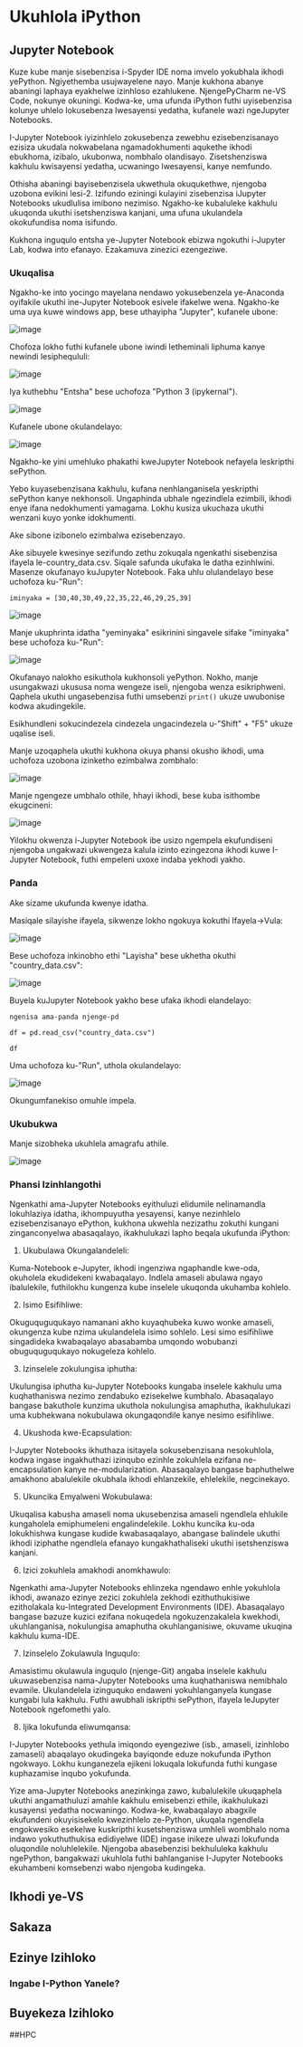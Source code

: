 # Ukuhlola iPython

## Jupyter Notebook

Kuze kube manje sisebenzisa i-Spyder IDE noma imvelo yokubhala ikhodi yePython. Ngiyethemba usujwayelene nayo. Manje kukhona abanye abaningi laphaya eyakhelwe izinhloso ezahlukene. NjengePyCharm ne-VS Code, nokunye okuningi. Kodwa-ke, uma ufunda iPython futhi uyisebenzisa kolunye uhlelo lokusebenza lwesayensi yedatha, kufanele wazi ngeJupyter Notebooks.

I-Jupyter Notebook iyizinhlelo zokusebenza zewebhu ezisebenzisanayo ezisiza ukudala nokwabelana ngamadokhumenti aqukethe ikhodi ebukhoma, izibalo, ukubonwa, nombhalo olandisayo. Zisetshenziswa kakhulu kwisayensi yedatha, ucwaningo lwesayensi, kanye nemfundo.

Othisha abaningi bayisebenzisela ukwethula okuqukethwe, njengoba uzobona evikini lesi-2. Izifundo eziningi kulayini zisebenzisa iJupyter Notebooks ukudlulisa imibono nezimiso. Ngakho-ke kubaluleke kakhulu ukuqonda ukuthi isetshenziswa kanjani, uma ufuna ukulandela okokufundisa noma isifundo.

Kukhona inguqulo entsha ye-Jupyter Notebook ebizwa ngokuthi i-Jupyter Lab, kodwa into efanayo. Ezakamuva zinezici ezengeziwe.

### Ukuqalisa

Ngakho-ke into yocingo mayelana nendawo yokusebenzela ye-Anaconda oyifakile ukuthi ine-Jupyter Notebook esivele ifakelwe wena. Ngakho-ke uma uya kuwe windows app, bese uthayipha "Jupyter", kufanele ubone:

![image](https://github.com/ChpcTraining/css2024_notes/assets/157092105/41143f23-2e3c-42c7-9749-00baa74e2f51)

Chofoza lokho futhi kufanele ubone iwindi letheminali liphuma kanye newindi lesiphequluli:

![image](https://github.com/ChpcTraining/css2024_notes/assets/157092105/41b75678-384d-40f8-a49f-1d3492d891e6)

Iya kuthebhu "Entsha" bese uchofoza "Python 3 (ipykernal").

![image](https://github.com/ChpcTraining/css2024_notes/assets/157092105/1a0d0608-54b4-4bf1-a92b-06479e6a1cb1)

Kufanele ubone okulandelayo:

![image](https://github.com/ChpcTraining/css2024_notes/assets/157092105/d6f57945-a452-4a34-97a5-1ada1ce26fa9)

Ngakho-ke yini umehluko phakathi kweJupyter Notebook nefayela leskripthi sePython.

Yebo kuyasebenzisana kakhulu, kufana nenhlanganisela yeskripthi sePython kanye nekhonsoli. Ungaphinda ubhale ngezindlela ezimbili, ikhodi enye ifana nedokhumenti yamagama. Lokhu kusiza ukuchaza ukuthi wenzani kuyo yonke idokhumenti.

Ake sibone izibonelo ezimbalwa ezisebenzayo.

Ake sibuyele kwesinye sezifundo zethu zokuqala ngenkathi sisebenzisa ifayela le-country_data.csv. Siqale safunda ukufaka le datha ezinhlwini. Masenze okufanayo kuJupyter Notebook. Faka uhlu olulandelayo bese uchofoza ku-"Run":

```
iminyaka = [30,40,30,49,22,35,22,46,29,25,39]
```

![image](https://github.com/ChpcTraining/css2024_notes/assets/157092105/78a26b20-73cf-4156-92c9-9a315389890e)

Manje ukuphrinta idatha "yeminyaka" esikrinini singavele sifake "iminyaka" bese uchofoza ku-"Run":

![image](https://github.com/ChpcTraining/css2024_notes/assets/157092105/bef151c4-5232-4980-9169-baafc96234c3)

Okufanayo nalokho esikuthola kukhonsoli yePython. Nokho, manje usungakwazi ukususa noma wengeze iseli, njengoba wenza esikriphweni. Qaphela ukuthi ungasebenzisa futhi umsebenzi `print()` ukuze uwubonise kodwa akudingekile.

Esikhundleni sokucindezela cindezela ungacindezela u-"Shift" + "F5" ukuze uqalise iseli.

Manje uzoqaphela ukuthi kukhona okuya phansi okusho ikhodi, uma uchofoza uzobona izinketho ezimbalwa zombhalo:

![image](https://github.com/ChpcTraining/css2024_notes/assets/157092105/41d27805-49d5-4ea1-8a59-1965a7205741)

Manje ngengeze umbhalo othile, hhayi ikhodi, bese kuba isithombe ekugcineni:

![image](https://github.com/ChpcTraining/css2024_notes/assets/157092105/93a44532-9eba-462c-a5cc-567292da3a9c)

Yilokhu okwenza i-Jupyter Notebook ibe usizo ngempela ekufundiseni njengoba ungakwazi ukwengeza kalula izinto ezingezona ikhodi kuwe I-Jupyter Notebook, futhi empeleni uxoxe indaba yekhodi yakho.

### Panda

Ake sizame ukufunda kwenye idatha.

Masiqale silayishe ifayela, sikwenze lokho ngokuya kokuthi Ifayela->Vula:

![image](https://github.com/ChpcTraining/css2024_notes/assets/157092105/8b78cef7-e037-4502-883d-0d0753a3613d)

Bese uchofoza inkinobho ethi "Layisha" bese ukhetha okuthi "country_data.csv":

![image](https://github.com/ChpcTraining/css2024_notes/assets/157092105/776fbaa2-901c-458c-b851-b7b72bd54ae4)

Buyela kuJupyter Notebook yakho bese ufaka ikhodi elandelayo:

```
ngenisa ama-panda njenge-pd

df = pd.read_csv("country_data.csv")

df
```

Uma uchofoza ku-"Run", uthola okulandelayo:

![image](https://github.com/ChpcTraining/css2024_notes/assets/157092105/548031e9-3cc5-4b3b-b764-ba951dc83e25)

Okungumfanekiso omuhle impela.

### Ukubukwa

Manje sizobheka ukuhlela amagrafu athile.

![image](https://github.com/ChpcTraining/css2024_notes/assets/157092105/c44058a9-b289-402e-98cf-b8db81942de1)




### Phansi Izinhlangothi

Ngenkathi ama-Jupyter Notebooks eyithuluzi elidumile nelinamandla lokuhlaziya idatha, ikhompuyutha yesayensi, kanye nezinhlelo ezisebenzisanayo ePython, kukhona ukwehla nezizathu zokuthi kungani zinganconyelwa abasaqalayo, ikakhulukazi lapho beqala ukufunda iPython:

1. Ukubulawa Okungalandeleli:

Kuma-Notebook e-Jupyter, ikhodi ingenziwa ngaphandle kwe-oda, okuholela ekudidekeni kwabaqalayo. Indlela amaseli abulawa ngayo ibalulekile, futhilokhu kungenza kube inselele ukuqonda ukuhamba kohlelo.

2. Isimo Esifihliwe:

Okuguquguqukayo namanani akho kuyaqhubeka kuwo wonke amaseli, okungenza kube nzima ukulandelela isimo sohlelo. Lesi simo esifihliwe singadideka kwabaqalayo abasabamba umqondo wobubanzi obuguquguqukayo nokugeleza kohlelo.

3. Izinselele zokulungisa iphutha:

Ukulungisa iphutha ku-Jupyter Notebooks kungaba inselele kakhulu uma kuqhathaniswa nezimo zendabuko ezisekelwe kumbhalo. Abasaqalayo bangase bakuthole kunzima ukuthola nokulungisa amaphutha, ikakhulukazi uma kubhekwana nokubulawa okungaqondile kanye nesimo esifihliwe.

4. Ukushoda kwe-Ecapsulation:

I-Jupyter Notebooks ikhuthaza isitayela sokusebenzisana nesokuhlola, kodwa ingase ingakhuthazi izinqubo ezinhle zokuhlela ezifana ne-encapsulation kanye ne-modularization. Abasaqalayo bangase baphuthelwe amakhono abalulekile okubhala ikhodi ehlanzekile, ehlelekile, negcinekayo.

5. Ukuncika Emyalweni Wokubulawa:

Ukuqalisa kabusha amaseli noma ukusebenzisa amaseli ngendlela ehlukile kungaholela emiphumeleni engalindelekile. Lokhu kuncika ku-oda lokukhishwa kungase kudide kwabasaqalayo, abangase balindele ukuthi ikhodi iziphathe ngendlela efanayo kungakhathaliseki ukuthi isetshenziswa kanjani.

6. Izici zokuhlela amakhodi anomkhawulo:

Ngenkathi ama-Jupyter Notebooks ehlinzeka ngendawo enhle yokuhlola ikhodi, awanazo ezinye zezici zokuhlela zekhodi ezithuthukisiwe ezitholakala ku-Integrated Development Environments (IDE). Abasaqalayo bangase bazuze kuzici ezifana nokuqedela ngokuzenzakalela kwekhodi, ukuhlanganisa, nokulungisa amaphutha okuhlanganisiwe, okuvame ukuqina kakhulu kuma-IDE.

7. Izinselelo Zokulawula Inguqulo:

Amasistimu okulawula inguqulo (njenge-Git) angaba inselele kakhulu ukuwasebenzisa nama-Jupyter Notebooks uma kuqhathaniswa nemibhalo evamile. Ukulandelela izinguquko endaweni yokuhlanganyela kungase kungabi lula kakhulu. Futhi awubhali iskripthi sePython, ifayela leJupyter Notebook ngefomethi yalo.

8. Ijika lokufunda eliwumqansa:

I-Jupyter Notebooks yethula imiqondo eyengeziwe (isb., amaseli, izinhlobo zamaseli) abaqalayo okudingeka bayiqonde eduze nokufunda iPython ngokwayo. Lokhu kunganezela ejikeni lokuqala lokufunda futhi kungase kuphazamise inqubo yokufunda.

Yize ama-Jupyter Notebooks anezinkinga zawo, kubalulekile ukuqaphela ukuthi angamathuluzi amahle kakhulu emisebenzi ethile, ikakhulukazi kusayensi yedatha nocwaningo. Kodwa-ke, kwabaqalayo abagxile ekufundeni okuyisisekelo kwezinhlelo ze-Python, ukuqala ngendlela engokwesiko esekelwe kuskripthi kusetshenziswa umhleli wombhalo noma indawo yokuthuthukisa edidiyelwe (IDE) ingase inikeze ulwazi lokufunda oluqondile noluhlelekile. Njengoba abasebenzisi bekhululeka kakhulu ngePython, bangakwazi ukuhlola futhi bahlanganise I-Jupyter Notebooks ekuhambeni komsebenzi wabo njengoba kudingeka.


## Ikhodi ye-VS

## Sakaza

## Ezinye Izihloko

### Ingabe I-Python Yanele?

## Buyekeza Izihloko



##HPC
